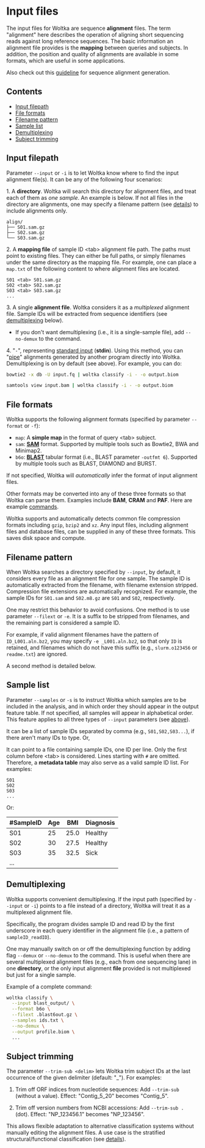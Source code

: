 # Input files

The input files for Woltka are sequence **alignment** files. The term "alignment" here describes the operation of aligning short sequencing reads against long reference sequences. The basic information an alignment file provides is the **mapping** between queries and subjects. In addition, the position and quality of alignments are available in some formats, which are useful in some applications.

Also check out this [guideline](align.md) for sequence alignment generation.

## Contents

- [Input filepath](#input-filepath)
- [File formats](#file-formats)
- [Filename pattern](#filename-pattern)
- [Sample list](#sample-list)
- [Demultiplexing](#demultiplexing)
- [Subject trimming](#subject-trimming)

## Input filepath

Parameter `--input` or `-i` is to let Woltka know where to find the input alignment file(s). It can be any of the following four scenarios:

1\. A **directory**. Woltka will search this directory for alignment files, and treat each of them as _one sample_. An example is below. If not all files in the directory are alignments, one may specify a filename pattern (see [details](#filename-pattern)) to include alignments only.

```
align/
├── S01.sam.gz
├── S02.sam.gz
└── S03.sam.gz
```

2\. A **mapping file** of sample ID \<tab\> alignment file path. The paths must point to existing files. They can either be full paths, or simply filenames under the same directory as the mapping file. For example, one can place a `map.txt` of the following content to where alignment files are located.


```
S01 <tab> S01.sam.gz
S02 <tab> S02.sam.gz
S03 <tab> S03.sam.gz
...
```

3\. A single **alignment file**. Woltka considers it as a _multiplexed_ alignment file. Sample IDs will be extracted from sequence identifiers (see [demultiplexing](#demultiplexing) below).

- If you don't want demultiplexing (i.e., it is a single-sample file), add `--no-demux` to the command.

4\. "`-`", representing [standard input](https://en.wikipedia.org/wiki/Standard_streams#Standard_input_(stdin)) (**stdin**). Using this method, you can "[pipe](https://en.wikipedia.org/wiki/Pipeline_(Unix))" alignments generated by another program directly into Woltka. Demultiplexing is on by default (see above). For example, you can do:

```bash
bowtie2 -x db -U input.fq | woltka classify -i - -o output.biom
```

```bash
samtools view input.bam | woltka classify -i - -o output.biom
```

## File formats

Woltka supports the following alignment formats (specified by parameter `--format` or `-f`):

- `map`: A **simple map** in the format of query \<tab\> subject.
- `sam`: [**SAM**](https://en.wikipedia.org/wiki/SAM_(file_format)) format. Supported by multiple tools such as Bowtie2, BWA and Minimap2.
- `b6o`: [**BLAST**](https://www.metagenomics.wiki/tools/blast/blastn-output-format-6) tabular format (i.e., BLAST parameter `-outfmt 6`). Supported by multiple tools such as BLAST, DIAMOND and BURST.

If not specified, Woltka will _automatically_ infer the format of input alignment files.

Other formats may be converted into any of these three formats so that Woltka can parse them. Examples include **BAM**, **CRAM** and **PAF**. Here are example [commands](faq.md#input-files).

Woltka supports and automatically detects common file compression formats including `gzip`, `bzip2` and `xz`. Any input files, including alignment files and database files, can be supplied in any of these three formats. This saves disk space and compute.

## Filename pattern

When Woltka searches a directory specified by `--input`, by default, it considers every file as an alignment file for one sample. The sample ID is automatically extracted from the filename, with filename extension stripped. Compression file extensions are automatically recognized. For example, the sample IDs for `S01.sam` and `S02.m8.gz` are `S01` and `S02`, respectively.

One may restrict this behavior to avoid confusions. One method is to use parameter `--filext` or `-e`. It is a suffix to be stripped from filenames, and the remaining part is considered a sample ID.

  For example, if valid alignment filenames have the pattern of `ID_L001.aln.bz2`, you may specify `-e _L001.aln.bz2`, so that only `ID` is retained, and filenames which do not have this suffix (e.g., `slurm.o123456` or `readme.txt`) are ignored.

A second method is detailed below.

## Sample list

Parameter `--samples` or `-s` is to instruct Woltka which samples are to be included in the analysis, and in which order they should appear in the output feature table. If not specified, all samples will appear in alphabetical order. This feature applies to all three types of `--input` parameters (see [above](#input-filepath)).

It can be a list of sample IDs separated by comma (e.g., `S01,S02,S03...`), if there aren't many IDs to type. Or,

It can point to a file containing sample IDs, one ID per line. Only the first column before \<tab\> is considered. Lines starting with `#` are omitted. Therefore, a **metadata table** may also serve as a valid sample ID list. For examples:

```
S01
S02
S03
...
```

Or:

#SampleID | Age | BMI | Diagnosis
--- | --- | --- | ---
S01 | 25 | 25.0 | Healthy
S02 | 30 | 27.5 | Healthy
S03 | 35 | 32.5 | Sick
... |

## Demultiplexing

Woltka supports convenient demultiplexing. If the input path (specified by `--input` or `-i`) points to a file instead of a directory, Woltka will treat it as a multiplexed alignment file.

Specifically, the program divides sample ID and read ID by the first underscore in each query identifier in the alignment file (i.e., a pattern of `sampleID_readID`).

One may manually switch on or off the demultiplexing function by adding flag `--demux` or `--no-demux` to the command. This is useful when there are several multiplexed alignment files (e.g., each from one sequencing lane) in one **directory**, or the only input alignment **file** provided is not multiplexed but just for a single sample.

Example of a complete command:

```bash
woltka classify \
  --input blast_output/ \
  --format b6o \
  --filext .blast6out.gz \
  --samples ids.txt \
  --no-demux \
  --output profile.biom \
  ...
```

## Subject trimming

The parameter `--trim-sub <delim>` lets Woltka trim subject IDs at the last occurrence of the given delimiter (default: "_"). For examples:

1. Trim off ORF indices from nucleotide sequences: Add `--trim-sub` (without a value). Effect: "Contig_5_20" becomes "Contig_5".
 
2. Trim off version numbers from NCBI accessions: Add `--trim-sub .` (dot). Effect: "NP_123456.1" becomes "NP_123456".

This allows flexible adaptation to alternative classification systems without manually editing the alignment files. A use case is the stratified structural/functional classification (see [details](stratify.md)).

